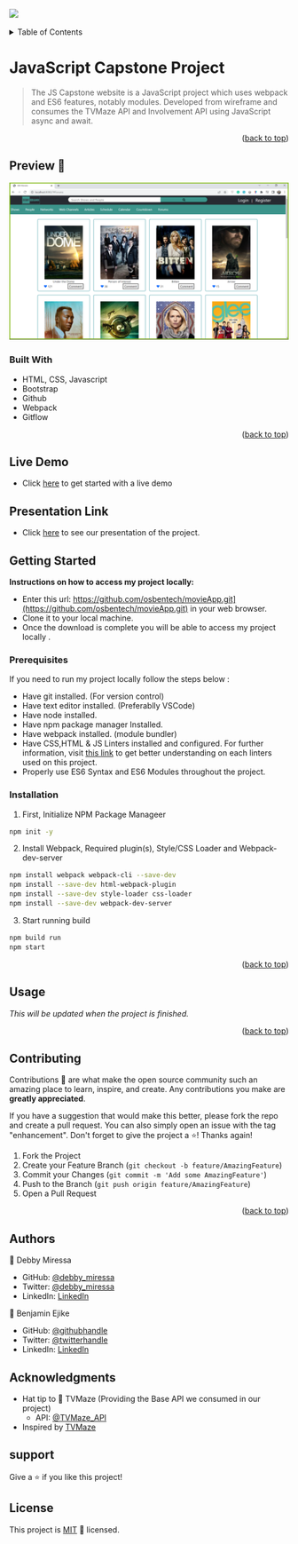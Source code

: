 <div id="top"></div>

![](https://img.shields.io/badge/Microverse-blueviolet)

<!-- TABLE OF CONTENTS -->
<details>
  <summary>Table of Contents</summary>
  <ol>
    <li>
      <a href="#jscapstone">About The Project</a>
      <ul>
        <li><a href="#built-with">Built With</a></li>
      </ul>
    </li>
    <li>
      <a href="#getting-started">Getting Started</a>
      <ul>
        <li><a href="#prerequisites">Prerequisites</a></li>
        <li><a href="#installation">Installation</a></li>
      </ul>
    </li>
    <li><a href="#usage">Usage</a></li>
    <li><a href="#contributing">Contributing</a></li>
    <li><a href="#authors">Authors</a></li>
    <li><a href="#support">Support</a></li>
    <li><a href="#license">License</a></li>
  </ol>
</details>

<!-- ABOUT THE PROJECT -->
# JavaScript Capstone Project

> The JS Capstone website is a JavaScript project which uses webpack and ES6 features, notably modules. Developed from wireframe and consumes the TVMaze API and Involvement API using JavaScript async and await.

<p align="right">(<a href="#top">back to top</a>)</p>

## Preview 📸
<img width="800" alt="JS Capstone Preview Screenshot" src="./img/preview.png">


### Built With

- HTML, CSS, Javascript
- Bootstrap
- Github
- Webpack
- Gitflow

<p align="right">(<a href="#top">back to top</a>)</p>

## Live Demo

- Click [here](https://osbentech.github.io/movieApp/) to get started with a live demo

## Presentation Link
- Click [here](https://youtu.be/AwiH6qsOOnQ) to see our presentation of the project.

<!-- GETTING STARTED -->
## Getting Started

**Instructions on how to access my project locally:** 
- Enter this url: https://github.com/osbentech/movieApp.git](https://github.com/osbentech/movieApp.git) in your web browser.
- Clone it to your local machine.
- Once the download is complete you will be able to access my project locally . 

### Prerequisites

If you need to run my project locally follow the steps below :
* Have git installed. (For version control)
* Have text editor installed. (Preferablly VSCode)
* Have node installed.
* Have npm package manager Installed.
* Have webpack installed. (module bundler)
* Have CSS,HTML & JS Linters installed and configured. For further information, visit [this link](https://github.com/microverseinc/linters-config/blob/master/README.md) to get better understanding on each linters used on this project.
* Properly use ES6 Syntax and ES6 Modules throughout the project.

### Installation

1. First, Initialize NPM Package Manageer
```sh
npm init -y
```
2. Install Webpack, Required plugin(s), Style/CSS Loader and Webpack-dev-server
```sh
npm install webpack webpack-cli --save-dev
npm install --save-dev html-webpack-plugin
npm install --save-dev style-loader css-loader
npm install --save-dev webpack-dev-server
```
3. Start running build
```sh
npm build run
npm start
```

<p align="right">(<a href="#top">back to top</a>)</p>



<!-- USAGE EXAMPLES -->
## Usage

_This will be updated when the project is finished._

<p align="right">(<a href="#top">back to top</a>)</p>


<!-- CONTRIBUTING -->
## Contributing

Contributions 🤝 are what make the open source community such an amazing place to learn, inspire, and create. Any contributions you make are **greatly appreciated**.

If you have a suggestion that would make this better, please fork the repo and create a pull request. You can also simply open an issue with the tag "enhancement".
Don't forget to give the project a ⭐️! Thanks again!

1. Fork the Project
2. Create your Feature Branch (`git checkout -b feature/AmazingFeature`)
3. Commit your Changes (`git commit -m 'Add some AmazingFeature'`)
4. Push to the Branch (`git push origin feature/AmazingFeature`)
5. Open a Pull Request

<p align="right">(<a href="#top">back to top</a>)</p>



<!-- CONTACT -->
## Authors

👤 Debby Miressa

- GitHub: [@debby_miressa](https://github.com/DebbyMiressa)
- Twitter: [@debby_miressa](https://twitter.com/debby_miressa)
- LinkedIn: [LinkedIn](https://www.linkedin.com/in/debby-miressa-0b85b6182)

👤 Benjamin Ejike

- GitHub: [@githubhandle](https://github.com/osbentech)
- Twitter: [@twitterhandle](https://twitter.com/EjikeOsegbo)
- LinkedIn: [LinkedIn](www.linkedin.com/in/benejike)


## Acknowledgments

- Hat tip to 👤 TVMaze (Providing the Base API we consumed in our project)
    - API: [@TVMaze_API](https://www.tvmaze.com/api)
- Inspired by [TVMaze](https://www.tvmaze.com/)

## support

Give a ⭐️ if you like this project!

## License

This project is [MIT](./MIT.md)  📝 licensed.
